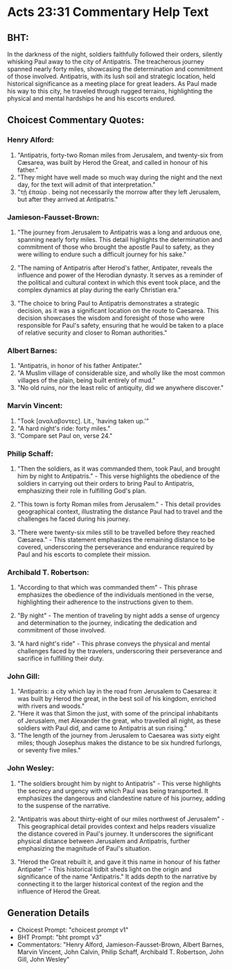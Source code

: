 # Acts 23:31 Commentary Help Text

## BHT:
In the darkness of the night, soldiers faithfully followed their orders, silently whisking Paul away to the city of Antipatris. The treacherous journey spanned nearly forty miles, showcasing the determination and commitment of those involved. Antipatris, with its lush soil and strategic location, held historical significance as a meeting place for great leaders. As Paul made his way to this city, he traveled through rugged terrains, highlighting the physical and mental hardships he and his escorts endured.

## Choicest Commentary Quotes:
### Henry Alford:
1. "Antipatris, forty-two Roman miles from Jerusalem, and twenty-six from Cæsarea, was built by Herod the Great, and called in honour of his father." 
2. "They might have well made so much way during the night and the next day, for the text will admit of that interpretation." 
3. "τῇ ἐπαύρ . being not necessarily the morrow after they left Jerusalem, but after they arrived at Antipatris."

### Jamieson-Fausset-Brown:
1. "The journey from Jerusalem to Antipatris was a long and arduous one, spanning nearly forty miles. This detail highlights the determination and commitment of those who brought the apostle Paul to safety, as they were willing to endure such a difficult journey for his sake."

2. "The naming of Antipatris after Herod's father, Antipater, reveals the influence and power of the Herodian dynasty. It serves as a reminder of the political and cultural context in which this event took place, and the complex dynamics at play during the early Christian era."

3. "The choice to bring Paul to Antipatris demonstrates a strategic decision, as it was a significant location on the route to Caesarea. This decision showcases the wisdom and foresight of those who were responsible for Paul's safety, ensuring that he would be taken to a place of relative security and closer to Roman authorities."

### Albert Barnes:
1. "Antipatris, in honor of his father Antipater."
2. "A Muslim village of considerable size, and wholly like the most common villages of the plain, being built entirely of mud."
3. "No old ruins, nor the least relic of antiquity, did we anywhere discover."

### Marvin Vincent:
1. "Took [αναλαβοντες]. Lit., 'having taken up.'"
2. "A hard night's ride: forty miles."
3. "Compare set Paul on, verse 24."

### Philip Schaff:
1. "Then the soldiers, as it was commanded them, took Paul, and brought him by night to Antipatris." - This verse highlights the obedience of the soldiers in carrying out their orders to bring Paul to Antipatris, emphasizing their role in fulfilling God's plan.

2. "This town is forty Roman miles from Jerusalem." - This detail provides geographical context, illustrating the distance Paul had to travel and the challenges he faced during his journey.

3. "There were twenty-six miles still to be travelled before they reached Cæsarea." - This statement emphasizes the remaining distance to be covered, underscoring the perseverance and endurance required by Paul and his escorts to complete their mission.

### Archibald T. Robertson:
1. "According to that which was commanded them" - This phrase emphasizes the obedience of the individuals mentioned in the verse, highlighting their adherence to the instructions given to them.

2. "By night" - The mention of traveling by night adds a sense of urgency and determination to the journey, indicating the dedication and commitment of those involved.

3. "A hard night's ride" - This phrase conveys the physical and mental challenges faced by the travelers, underscoring their perseverance and sacrifice in fulfilling their duty.

### John Gill:
1. "Antipatris: a city which lay in the road from Jerusalem to Caesarea: it was built by Herod the great, in the best soil of his kingdom, enriched with rivers and woods." 
2. "Here it was that Simon the just, with some of the principal inhabitants of Jerusalem, met Alexander the great, who travelled all night, as these soldiers with Paul did, and came to Antipatris at sun rising." 
3. "The length of the journey from Jerusalem to Caesarea was sixty eight miles; though Josephus makes the distance to be six hundred furlongs, or seventy five miles."

### John Wesley:
1. "The soldiers brought him by night to Antipatris" - This verse highlights the secrecy and urgency with which Paul was being transported. It emphasizes the dangerous and clandestine nature of his journey, adding to the suspense of the narrative.

2. "Antipatris was about thirty-eight of our miles northwest of Jerusalem" - This geographical detail provides context and helps readers visualize the distance covered in Paul's journey. It underscores the significant physical distance between Jerusalem and Antipatris, further emphasizing the magnitude of Paul's situation.

3. "Herod the Great rebuilt it, and gave it this name in honour of his father Antipater" - This historical tidbit sheds light on the origin and significance of the name "Antipatris." It adds depth to the narrative by connecting it to the larger historical context of the region and the influence of Herod the Great.


## Generation Details
- Choicest Prompt: "choicest prompt v1"
- BHT Prompt: "bht prompt v3"
- Commentators: "Henry Alford, Jamieson-Fausset-Brown, Albert Barnes, Marvin Vincent, John Calvin, Philip Schaff, Archibald T. Robertson, John Gill, John Wesley"
